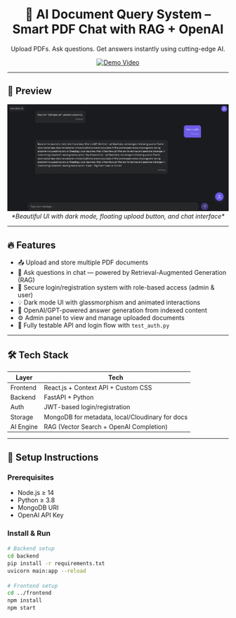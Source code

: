 <h1 align="center">📄 AI Document Query System – Smart PDF Chat with RAG + OpenAI</h1>

<p align="center">
  Upload PDFs. Ask questions. Get answers instantly using cutting-edge AI.
</p>

<p align="center">
  <a href="https://www.linkedin.com/posts/your-demo-link"><img src="https://img.shields.io/badge/Demo-Watch%20Now-blue?style=for-the-badge&logo=linkedin" alt="Demo Video"/></a>
</p>

---

## 📸 Preview

<p align="center">
  <img src="Screenshot 2025-06-16 210108.png" width="700" alt="AI PDF Chat Preview" />
  <br/>
  <i>*Beautiful UI with dark mode, floating upload button, and chat interface*</i>
</p>

---

## 🔥 Features

- 📤 Upload and store multiple PDF documents
- 🤖 Ask questions in chat — powered by Retrieval-Augmented Generation (RAG)
- 🔐 Secure login/registration system with role-based access (admin & user)
- 💡 Dark mode UI with glassmorphism and animated interactions
- 🧠 OpenAI/GPT-powered answer generation from indexed content
- ⚙️ Admin panel to view and manage uploaded documents
- 🧪 Fully testable API and login flow with `test_auth.py`

---

## 🛠️ Tech Stack

| Layer      | Tech                                    |
|------------|------------------------------------------|
| Frontend   | React.js + Context API + Custom CSS      |
| Backend    | FastAPI + Python                         |
| Auth       | JWT-based login/registration             |
| Storage    | MongoDB for metadata, local/Cloudinary for docs |
| AI Engine  | RAG (Vector Search + OpenAI Completion)  |

---

## 🚀 Setup Instructions

### Prerequisites
- Node.js ≥ 14
- Python ≥ 3.8
- MongoDB URI
- OpenAI API Key

### Install & Run

```bash
# Backend setup
cd backend
pip install -r requirements.txt
uvicorn main:app --reload

# Frontend setup
cd ../frontend
npm install
npm start
